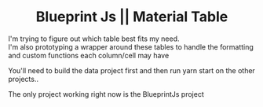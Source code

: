 <h1 style="text-align: center">Blueprint Js || Material Table</h1>

I'm trying to figure out which table best fits my need. <br>
I'm also prototyping a wrapper around these tables to handle the formatting and
custom functions each column/cell may have

You'll need to build the data project first and then run yarn start on the other projects..

The only project working right now is the BlueprintJs project
